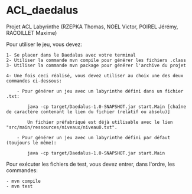 # ACL_daedalus
Projet ACL Labyrinthe (RZEPKA Thomas, NOEL Victor, POIREL Jérémy, RACOILLET Maxime)

Pour utiliser le jeu, vous devez:

    1- Se placer dans le Daedalus avec votre terminal
    2- Utiliser la commande mvn compile pour générer les fichiers .class
    3- Utiliser la commande mvn package pour générer l'archive du projet

    4- Une fois ceci réalisé, vous devez utiliser au choix une des deux commandes ci-dessous:

        - Pour générer un jeu avec un labyrinthe défini dans un fichier .txt: 
            
            java -cp target/Daedalus-1.0-SNAPSHOT.jar start.Main [chaîne de caractère contenant le lien du fichier (relatif ou absolu)]

            Un fichier préfabriqué est déjà utilisable avec le lien "src/main/ressources/niveaux/niveau0.txt".

        - Pour générer un jeu avec un labyrinthe défini par défaut (toujours le même):

            java -cp target/Daedalus-1.0-SNAPSHOT.jar start.Main 

Pour exécuter les fichiers de test, vous devez entrer, dans l'ordre, les commandes:

    - mvn compile
    - mvn test
